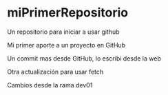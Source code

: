 # miPrimerRepositorio
Un repositorio para iniciar a usar github

Mi primer aporte a un proyecto en GitHub

Un commit mas desde GitHub, lo escribi desde la web

Otra actualización para usar fetch

Cambios desde la rama dev01